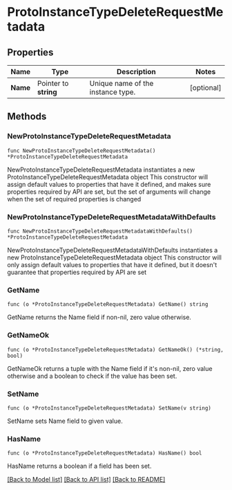 # ProtoInstanceTypeDeleteRequestMetadata

## Properties

Name | Type | Description | Notes
------------ | ------------- | ------------- | -------------
**Name** | Pointer to **string** | Unique name of the instance type. | [optional] 

## Methods

### NewProtoInstanceTypeDeleteRequestMetadata

`func NewProtoInstanceTypeDeleteRequestMetadata() *ProtoInstanceTypeDeleteRequestMetadata`

NewProtoInstanceTypeDeleteRequestMetadata instantiates a new ProtoInstanceTypeDeleteRequestMetadata object
This constructor will assign default values to properties that have it defined,
and makes sure properties required by API are set, but the set of arguments
will change when the set of required properties is changed

### NewProtoInstanceTypeDeleteRequestMetadataWithDefaults

`func NewProtoInstanceTypeDeleteRequestMetadataWithDefaults() *ProtoInstanceTypeDeleteRequestMetadata`

NewProtoInstanceTypeDeleteRequestMetadataWithDefaults instantiates a new ProtoInstanceTypeDeleteRequestMetadata object
This constructor will only assign default values to properties that have it defined,
but it doesn't guarantee that properties required by API are set

### GetName

`func (o *ProtoInstanceTypeDeleteRequestMetadata) GetName() string`

GetName returns the Name field if non-nil, zero value otherwise.

### GetNameOk

`func (o *ProtoInstanceTypeDeleteRequestMetadata) GetNameOk() (*string, bool)`

GetNameOk returns a tuple with the Name field if it's non-nil, zero value otherwise
and a boolean to check if the value has been set.

### SetName

`func (o *ProtoInstanceTypeDeleteRequestMetadata) SetName(v string)`

SetName sets Name field to given value.

### HasName

`func (o *ProtoInstanceTypeDeleteRequestMetadata) HasName() bool`

HasName returns a boolean if a field has been set.


[[Back to Model list]](../README.md#documentation-for-models) [[Back to API list]](../README.md#documentation-for-api-endpoints) [[Back to README]](../README.md)


